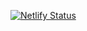 [![Netlify Status](https://api.netlify.com/api/v1/badges/0e77126f-b27d-4cc7-a759-6b8c4b0b622f/deploy-status)](https://app.netlify.com/sites/uiuc-kaust-sp22/deploys)
